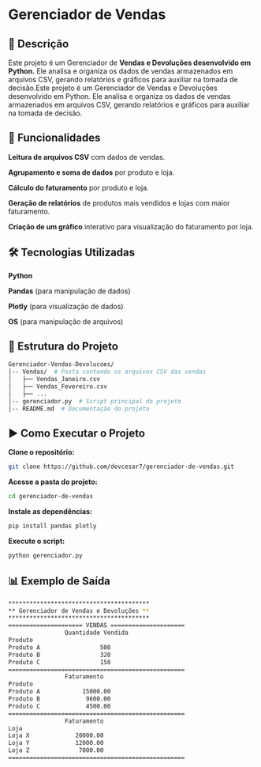 # Gerenciador de Vendas

## 📌 Descrição
Este projeto é um Gerenciador de **Vendas e Devoluções desenvolvido em Python.** Ele analisa e organiza os dados de vendas armazenados em arquivos CSV, gerando relatórios e gráficos para auxiliar na tomada de decisão.Este projeto é um Gerenciador de Vendas e Devoluções desenvolvido em Python. Ele analisa e organiza os dados de vendas armazenados em arquivos CSV, gerando relatórios e gráficos para auxiliar na tomada de decisão.

## 🚀 Funcionalidades
**Leitura de arquivos CSV** com dados de vendas.

**Agrupamento e soma de dados** por produto e loja.

**Cálculo do faturamento** por produto e loja.

**Geração de relatórios** de produtos mais vendidos e lojas com maior faturamento.

**Criação de um gráfico** interativo para visualização do faturamento por loja.

## 🛠️ Tecnologias Utilizadas
**Python**

**Pandas** (para manipulação de dados)

**Plotly** (para visualização de dados)

**OS** (para manipulação de arquivos)

## 📂 Estrutura do Projeto
   ```sh
  Gerenciador-Vendas-Devolucoes/
  │-- Vendas/  # Pasta contendo os arquivos CSV das vendas
  │   ├── Vendas_Janeiro.csv
  │   ├── Vendas_Fevereiro.csv
  │   ├── ...
  │-- gerenciador.py  # Script principal do projeto
  │-- README.md  # Documentação do projeto
   ```

## ▶️ Como Executar o Projeto
**Clone o repositório:**
   ```sh
   git clone https://github.com/devcesar7/gerenciador-de-vendas.git
   ```
**Acesse a pasta do projeto:**
   ```sh
   cd gerenciador-de-vendas
   ```
**Instale as dependências:**
   ```sh
   pip install pandas plotly
   ```
**Execute o script:**
   ```sh
   python gerenciador.py
   ```

## 📊 Exemplo de Saída
   ```sh
   ****************************************
   ** Gerenciador de Vendas e Devoluções **
   ****************************************
   ===================== VENDAS =====================
                   Quantidade Vendida
   Produto                                 
   Produto A                 500
   Produto B                 320
   Produto C                 150
   ==================================================
                   Faturamento
   Produto                                
   Produto A            15000.00
   Produto B             9600.00
   Produto C             4500.00
   ==================================================
                   Faturamento
   Loja                                   
   Loja X             20000.00
   Loja Y             12000.00
   Loja Z              7000.00
   ==================================================
   ```
